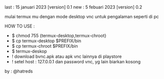 last : 15 januari 2023 [version] 0.1
new : 5 febuari 2023 [version] 0.2

  mulai termux mu dengan mode desktop vnc untuk pengalaman seperti di pc

HOW TO USE :
- $ chmod 755 {termux-desktop,termux-chroot}
- $ cp termux-desktop $PREFIX/bin
- $ cp termux-chroot $PREFIX/bin
- $ termux-deskop
- ! download bvnc.apk atau apk vnc lainnya di playstore
- ! setel host : 127.0.0.1 dan password vnc, yg lain biarkan kosong

by : @hatreds
